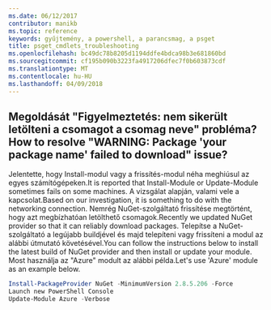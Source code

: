 ```yaml
---
ms.date: 06/12/2017
contributor: manikb
ms.topic: reference
keywords: gyűjtemény, a powershell, a parancsmag, a psget
title: psget_cmdlets_troubleshooting
ms.openlocfilehash: bc49dc78b8205d1194ddfe4bdca98b3e681860bd
ms.sourcegitcommit: cf195b090b3223fa4917206dfec7f0b603873cdf
ms.translationtype: MT
ms.contentlocale: hu-HU
ms.lasthandoff: 04/09/2018
---
```

## <a name="how-to-resolve-warning-package-your-package-name-failed-to-download-issue"></a><span data-ttu-id="a14fe-103">Megoldását "Figyelmeztetés: nem sikerült letölteni a csomagot a csomag neve" probléma?</span><span class="sxs-lookup"><span data-stu-id="a14fe-103">How to resolve "WARNING: Package 'your package name' failed to download" issue?</span></span>




<span data-ttu-id="a14fe-104">Jelentette, hogy Install-modul vagy a frissítés-modul néha meghiúsul az egyes számítógépeken.</span><span class="sxs-lookup"><span data-stu-id="a14fe-104">It is reported that Install-Module or Update-Module sometimes fails on some machines.</span></span>
<span data-ttu-id="a14fe-105">A vizsgálat alapján, valami vele a kapcsolat.</span><span class="sxs-lookup"><span data-stu-id="a14fe-105">Based on our investigation, it is something to do with the networking connection.</span></span>
<span data-ttu-id="a14fe-106">Nemrég NuGet-szolgáltató frissítése megtörtént, hogy azt megbízhatóan letölthető csomagok.</span><span class="sxs-lookup"><span data-stu-id="a14fe-106">Recently we updated NuGet provider so that it can reliably download packages.</span></span>
<span data-ttu-id="a14fe-107">Telepítse a NuGet-szolgáltató a legújabb buildjével és majd telepíteni vagy frissíteni a modul az alábbi útmutató követésével.</span><span class="sxs-lookup"><span data-stu-id="a14fe-107">You can follow the instructions below to install the latest build of NuGet provider and then install or update your module.</span></span>
<span data-ttu-id="a14fe-108">Most használja az "Azure" modult az alábbi példa.</span><span class="sxs-lookup"><span data-stu-id="a14fe-108">Let's use 'Azure' module as an example below.</span></span>

```powershell
Install-PackageProvider NuGet -MinimumVersion 2.8.5.206 -Force
Launch new PowerShell Console
Update-Module Azure -Verbose
```
